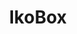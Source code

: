 ---
key: ikobox
title: IkoBox
category: 512
logoURL: logos/512-ikobox.png
url: http://ikodev.ovh/
socials: []
---